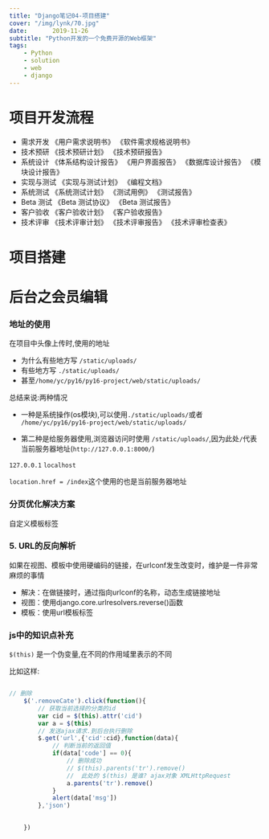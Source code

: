 ```yaml
---
title: "Django笔记04-项目搭建"
cover: "/img/lynk/70.jpg"
date:       2019-11-26
subtitle: "Python开发的一个免费开源的Web框架"
tags:
	- Python
	- solution
	- web
	- django
---
```













# 项目开发流程
- 需求开发 
《用户需求说明书》
《软件需求规格说明书》
- 技术预研
《技术预研计划》
《技术预研报告》
- 系统设计
《体系结构设计报告》
《用户界面报告》
《数据库设计报告》
《模块设计报告》
- 实现与测试
《实现与测试计划》
《编程文档》
- 系统测试
《系统测试计划》
《测试用例》
《测试报告》
- Beta 测试
《Beta 测试协议》
《Beta 测试报告》
- 客户验收 《客户验收计划》
《客户验收报告》
- 技术评审
《技术评审计划》
《技术评审报告》
《技术评审检查表》
# 项目搭建

# 后台之会员编辑


### 地址的使用
在项目中头像上传时,使用的地址
- 为什么有些地方写 `/static/uploads/`
- 有些地方写 `./static/uploads/`
- 甚至`/home/yc/py16/py16-project/web/static/uploads/`


总结来说:两种情况
- 一种是系统操作(os模块),可以使用`./static/uploads/`或者 `/home/yc/py16/py16-project/web/static/uploads/`

- 第二种是给服务器使用,浏览器访问时使用 `/static/uploads/`,因为此处`/`代表当前服务器地址(`http://127.0.0.1:8000/`)


`127.0.0.1`
`localhost`

`location.href = /index`这个使用的也是当前服务器地址

### 分页优化解决方案
自定义模板标签

### 5. URL的反向解析
如果在视图、模板中使用硬编码的链接，在urlconf发生改变时，维护是一件非常麻烦的事情

- 解决：在做链接时，通过指向urlconf的名称，动态生成链接地址
- 视图：使用django.core.urlresolvers.reverse()函数
- 模板：使用url模板标签


### js中的知识点补充
`$(this)`
是一个伪变量,在不同的作用域里表示的不同

比如这样:
```js

// 删除
    $('.removeCate').click(function(){
        // 获取当前选择的分类的id
        var cid = $(this).attr('cid')
        var a = $(this)
        // 发送ajax请求.到后台执行删除
        $.get('url',{'cid':cid},function(data){
            // 判断当前的返回值
            if(data['code'] == 0){
                // 删除成功
                // $(this).parents('tr').remove()
                //  此处的 $(this) 是谁? ajax对象 XMLHttpRequest
                a.parents('tr').remove()
            }
            alert(data['msg'])
        },'json')
        

    })
```

